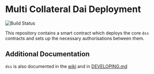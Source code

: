# Multi Collateral Dai Deployment
![Build Status](https://github.com/makerdao/dss-deploy/actions/workflows/.github/workflows/tests.yaml/badge.svg?branch=master)

This repository contains a smart contract which deploys the core `dss` contracts and sets up the necessary authorisations between them.

## Additional Documentation

`dss` is also documented in the [wiki](https://github.com/makerdao/dss/wiki) and in [DEVELOPING.md](https://github.com/makerdao/dss/blob/master/DEVELOPING.md)
